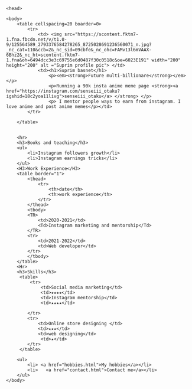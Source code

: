 <html>

    <head>
   <title>Suprim Basnet</title>
    <link rel="stylesheet" href="style.css">
    </head>

    <body>
        <table cellspacing=20 boarder=0> 
            <tr>
                <td> <img src="https://scontent.fktm7-1.fna.fbcdn.net/v/t1.0-9/125564589_2793376584278265_8725028691236560071_n.jpg?_nc_cat=110&ccb=2&_nc_sid=09cbfe&_nc_ohc=FAMv13l6mVAAX-6Bhz2&_nc_ht=scontent.fktm7-1.fna&oh=6494dcc3e3c69755e6d0487f30c0518c&oe=6023E191" width="200" height="200" alt ="Suprim profile pic"> </td>
                <td><h1>Suprim basnet</h1>
                    <p><em><strong>Future multi-billionare</strong></em></p>
                    <p>Running a 90k insta anime meme page <strong><a href="https://instagram.com/senseiii_otaku?igshid=18c2yoa11livg">senseiii_otaku</a> </strong> </p>
                    <p> I mentor people ways to earn from instagram. I love anime and post anime memes</p></td>
            </tr>

        </table>
       
       
        <hr>
        <h3>Books and teaching</h3>
        <ul>
            <li>Instagram followers growth</li>
            <li>Instagram earnings tricks</li>
        </ul>
        <H3>Work Experience</H3>
        <table border="1">
            <thead>
                <tr>
                    <th>date</th>
                    <th>work experience</th>
                </tr>
            </thead>
            <tbody>
            <TR>
                <td>2020-2021</td>
                <Td>Instagram marketing and mentorship</Td>
            </TR>
            <tr>
                <td>2021-2022</td>
                <td>Web developer</td>
            </tr>
            </tbody>
        </table>
        <Hr>       
        <h3>Skills</h3>
         <table>
             <tr>
                 <td>Social media marketing</td> 
                 <td>★★★★</td>
                 <td>Instagram mentorship</td>
                 <td>★★★★</td>
                 
            </tr>
            <tr>
                <td>Online store designing </td>
                <td>★★★</td>
                <td>web designing</td>
                 <td>★</td>
            </tr>
         </table>  

        <ul>
            <li> <a href="hobbies.html">My hobbies</a></li>
            <li>   <a href="contact.html">Contact me</a></li>
        </ul>
    </body>

</html>
